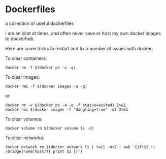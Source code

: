 # Dockerfiles
a collection of useful dockerfiles


I am an idiot at times, and often never save or host my own docker images to dockerhub. 

Here are some tricks to restart and fix a number of issues with docker: 

To clear containers:

```
docker rm -f $(docker ps -a -q)
```

To clear images:

```
docker rmi -f $(docker images -a -q)
```
or
```
docker rm -v $(docker ps -a -q -f status=exited) 2>&1
docker rmi $(docker images -f "dangling=true" -q) 2>&1
```

To clear volumes:

```
docker volume rm $(docker volume ls -q)
```

To clear networks:

```
docker network rm $(docker network ls | tail -n+2 | awk '{if($2 !~ /bridge|none|host/){ print $1 }}')
```
